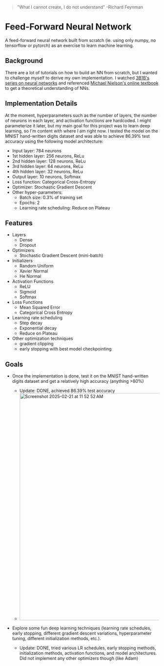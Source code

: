 > "What I cannot create, I do not understand" -Richard Feynman

# Feed-Forward Neural Network

A feed-forward neural network built from scratch (ie. using only numpy, no tensorflow or pytorch) as an exercise to learn machine learning.

## Background

There are a lot of tutorials on how to build an NN from scratch, but I wanted to challenge myself to derive my own implementation. I watched [3B1B's series on neural networks](https://youtu.be/aircAruvnKk?si=3YaX6TYLx1CXsgmj) and referenced [Michael Nielson's online textbook](http://neuralnetworksanddeeplearning.com/) to get a theoretical understanding of NNs.

## Implementation Details

At the moment, hyperparameters such as the number of layers, the number of neurons in each layer, and activation functions are hardcoded. I might parameterize it later, but my main goal for this project was to learn deep learning, so I'm content with where I am right now. I tested the model on the MNIST hand-written digits dataset and was able to achieve 86.39% test accuracy using the following model architecture:

- Input layer: 784 neurons
- 1st hidden layer: 256 neurons, ReLu
- 2nd hidden layer: 128 neurons, ReLu
- 3rd hidden layer: 64 neurons, ReLu
- 4th hidden layer: 32 neurons, ReLu
- Output layer: 10 neurons, Softmax
- Loss function: Categorical Cross-Entropy
- Optimizer: Stochastic Gradient Descent
- Other hyper-parameters:
    - Batch size: 0.3% of training set
    - Epochs: 2
    - Learning rate scheduling: Reduce on Plateau

 ## Features
- Layers
    - Dense
    - Dropout
- Optimizers
    - Stochastic Gradient Descent (mini-batch)
- Initializers
    - Random Uniform
    - Xavier Normal
    - He Normal
- Activation Functions
    - ReLU
    - Sigmoid
    - Softmax
- Loss Functions
    - Mean Squared Error
    - Categorical Cross Entropy
- Learning rate scheduling
    - Step decay
    - Exponential decay
    - Reduce on Plateau
- Other optimization techniques
    - gradient clipping
    - early stopping with best model checkpointing

## Goals

- Once the implementation is done, test it on the MNIST hand-written digits dataset and get a relatively high accuracy (anything >80%)
    - Update: DONE, achieved 86.39% test accuracy
    - <img width="744" alt="Screenshot 2025-02-21 at 11 52 52 AM" src="https://github.com/user-attachments/assets/36ee0271-2f48-4ee4-8e3d-119b50593a55" />

- Explore some fun deep learning techniques (learning rate schedules, early stopping, different gradient descent variations, hyperparameter tuning, different initialization methods, etc.).
    - Update: DONE, tried various LR schedules, early stopping methods, initialization methods, activation functions, and model architectures. Did not implement any other optimizers though (like Adam)
